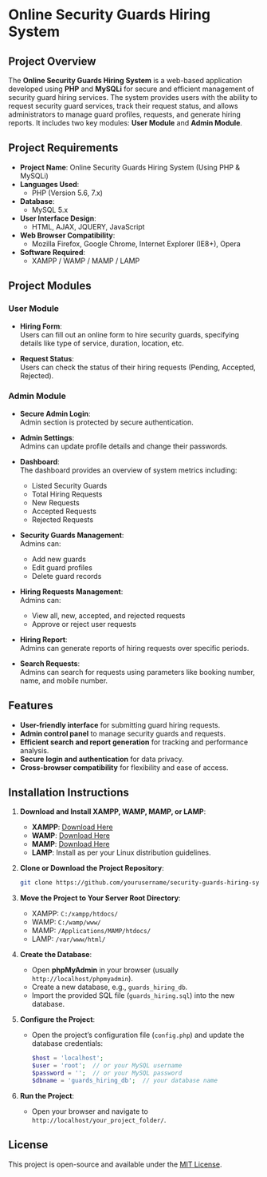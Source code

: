 
# Online Security Guards Hiring System

## Project Overview
The **Online Security Guards Hiring System** is a web-based application developed using **PHP** and **MySQLi** for secure and efficient management of security guard hiring services. The system provides users with the ability to request security guard services, track their request status, and allows administrators to manage guard profiles, requests, and generate hiring reports. It includes two key modules: **User Module** and **Admin Module**.

## Project Requirements
- **Project Name**: Online Security Guards Hiring System (Using PHP & MySQLi)
- **Languages Used**:  
  - PHP (Version 5.6, 7.x)
- **Database**:  
  - MySQL 5.x
- **User Interface Design**:  
  - HTML, AJAX, JQUERY, JavaScript
- **Web Browser Compatibility**:  
  - Mozilla Firefox, Google Chrome, Internet Explorer (IE8+), Opera
- **Software Required**:  
  - XAMPP / WAMP / MAMP / LAMP

## Project Modules

### User Module
- **Hiring Form**:  
  Users can fill out an online form to hire security guards, specifying details like type of service, duration, location, etc.
  
- **Request Status**:  
  Users can check the status of their hiring requests (Pending, Accepted, Rejected).

### Admin Module
- **Secure Admin Login**:  
  Admin section is protected by secure authentication.
  
- **Admin Settings**:  
  Admins can update profile details and change their passwords.

- **Dashboard**:  
  The dashboard provides an overview of system metrics including:
  - Listed Security Guards
  - Total Hiring Requests
  - New Requests
  - Accepted Requests
  - Rejected Requests

- **Security Guards Management**:  
  Admins can:
  - Add new guards
  - Edit guard profiles
  - Delete guard records
  
- **Hiring Requests Management**:  
  Admins can:
  - View all, new, accepted, and rejected requests
  - Approve or reject user requests
  
- **Hiring Report**:  
  Admins can generate reports of hiring requests over specific periods.

- **Search Requests**:  
  Admins can search for requests using parameters like booking number, name, and mobile number.

## Features
- **User-friendly interface** for submitting guard hiring requests.
- **Admin control panel** to manage security guards and requests.
- **Efficient search and report generation** for tracking and performance analysis.
- **Secure login and authentication** for data privacy.
- **Cross-browser compatibility** for flexibility and ease of access.

## Installation Instructions

1. **Download and Install XAMPP, WAMP, MAMP, or LAMP**:
   - **XAMPP**: [Download Here](https://www.apachefriends.org/index.html)
   - **WAMP**: [Download Here](http://www.wampserver.com/en/)
   - **MAMP**: [Download Here](https://www.mamp.info/en/)
   - **LAMP**: Install as per your Linux distribution guidelines.

2. **Clone or Download the Project Repository**:
   ```bash
   git clone https://github.com/yourusername/security-guards-hiring-system.git
   ```

3. **Move the Project to Your Server Root Directory**:
   - XAMPP: `C:/xampp/htdocs/`
   - WAMP: `C:/wamp/www/`
   - MAMP: `/Applications/MAMP/htdocs/`
   - LAMP: `/var/www/html/`

4. **Create the Database**:
   - Open **phpMyAdmin** in your browser (usually `http://localhost/phpmyadmin`).
   - Create a new database, e.g., `guards_hiring_db`.
   - Import the provided SQL file (`guards_hiring.sql`) into the new database.

5. **Configure the Project**:
   - Open the project’s configuration file (`config.php`) and update the database credentials:
     ```php
     $host = 'localhost';
     $user = 'root';  // or your MySQL username
     $password = '';  // or your MySQL password
     $dbname = 'guards_hiring_db';  // your database name
     ```

6. **Run the Project**:
   - Open your browser and navigate to `http://localhost/your_project_folder/`.

## License
This project is open-source and available under the [MIT License](LICENSE).


